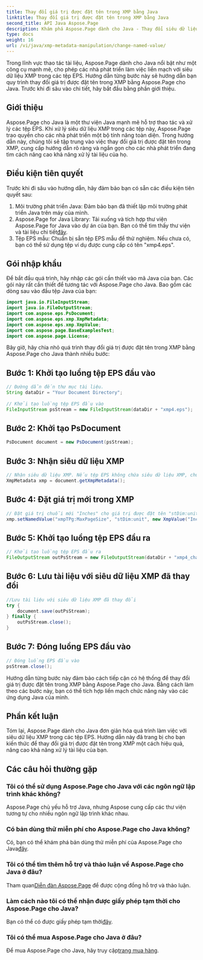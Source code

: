 ```yaml
---
title: Thay đổi giá trị được đặt tên trong XMP bằng Java
linktitle: Thay đổi giá trị được đặt tên trong XMP bằng Java
second_title: API Java Aspose.Page
description: Khám phá Aspose.Page dành cho Java - Thay đổi siêu dữ liệu XMP trong tệp EPS một cách dễ dàng bằng hướng dẫn từng bước của chúng tôi để xử lý tài liệu hợp lý.
type: docs
weight: 16
url: /vi/java/xmp-metadata-manipulation/change-named-value/
---
```

Trong lĩnh vực thao tác tài liệu, Aspose.Page dành cho Java nổi bật như một công cụ mạnh mẽ, cho phép các nhà phát triển làm việc liền mạch với siêu dữ liệu XMP trong các tệp EPS. Hướng dẫn từng bước này sẽ hướng dẫn bạn quy trình thay đổi giá trị được đặt tên trong XMP bằng Aspose.Page cho Java. Trước khi đi sâu vào chi tiết, hãy bắt đầu bằng phần giới thiệu.
## Giới thiệu
Aspose.Page cho Java là một thư viện Java mạnh mẽ hỗ trợ thao tác và xử lý các tệp EPS. Khi xử lý siêu dữ liệu XMP trong các tệp này, Aspose.Page trao quyền cho các nhà phát triển một bộ tính năng toàn diện. Trong hướng dẫn này, chúng tôi sẽ tập trung vào việc thay đổi giá trị được đặt tên trong XMP, cung cấp hướng dẫn rõ ràng và ngắn gọn cho các nhà phát triển đang tìm cách nâng cao khả năng xử lý tài liệu của họ.
## Điều kiện tiên quyết
Trước khi đi sâu vào hướng dẫn, hãy đảm bảo bạn có sẵn các điều kiện tiên quyết sau:
1. Môi trường phát triển Java: Đảm bảo bạn đã thiết lập môi trường phát triển Java trên máy của mình.
2.  Aspose.Page for Java Library: Tải xuống và tích hợp thư viện Aspose.Page for Java vào dự án của bạn. Bạn có thể tìm thấy thư viện và tài liệu chi tiết[đây](https://reference.aspose.com/page/java/).
3. Tệp EPS mẫu: Chuẩn bị sẵn tệp EPS mẫu để thử nghiệm. Nếu chưa có, bạn có thể sử dụng tệp ví dụ được cung cấp có tên "xmp4.eps".
## Gói nhập khẩu
Để bắt đầu quá trình, hãy nhập các gói cần thiết vào mã Java của bạn. Các gói này rất cần thiết để tương tác với Aspose.Page cho Java. Bao gồm các dòng sau vào đầu tệp Java của bạn:
```java
import java.io.FileInputStream;
import java.io.FileOutputStream;
import com.aspose.eps.PsDocument;
import com.aspose.eps.xmp.XmpMetadata;
import com.aspose.eps.xmp.XmpValue;
import com.aspose.page.BaseExamplesTest;
import com.aspose.page.License;
```
Bây giờ, hãy chia nhỏ quá trình thay đổi giá trị được đặt tên trong XMP bằng Aspose.Page cho Java thành nhiều bước:
## Bước 1: Khởi tạo luồng tệp EPS đầu vào
```java
// Đường dẫn đến thư mục tài liệu.
String dataDir = "Your Document Directory";
        
// Khởi tạo luồng tệp EPS đầu vào
FileInputStream psStream = new FileInputStream(dataDir + "xmp4.eps");
```
## Bước 2: Khởi tạo PsDocument
```java
PsDocument document = new PsDocument(psStream);
```
## Bước 3: Nhận siêu dữ liệu XMP
```java
// Nhận siêu dữ liệu XMP. Nếu tệp EPS không chứa siêu dữ liệu XMP, chúng tôi sẽ nhận được một tệp mới chứa đầy các giá trị từ nhận xét siêu dữ liệu PS (%%Creator, %%CreatDate, %%Title, v.v.)
XmpMetadata xmp = document.getXmpMetadata();
```
## Bước 4: Đặt giá trị mới trong XMP
```java
// Đặt giá trị chuỗi mới "Inches" cho giá trị được đặt tên "stDim:unit" của cấu trúc "xmpTPg:MaxPageSize"
xmp.setNamedValue("xmpTPg:MaxPageSize", "stDim:unit", new XmpValue("Inches"));
```
## Bước 5: Khởi tạo luồng tệp EPS đầu ra
```java
// Khởi tạo luồng tệp EPS đầu ra
FileOutputStream outPsStream = new FileOutputStream(dataDir + "xmp4_changed.eps");
```
## Bước 6: Lưu tài liệu với siêu dữ liệu XMP đã thay đổi
```java
//Lưu tài liệu với siêu dữ liệu XMP đã thay đổi
try {			
    document.save(outPsStream);
} finally {
    outPsStream.close();
}
```
## Bước 7: Đóng luồng EPS đầu vào
```java
// Đóng luồng EPS đầu vào
psStream.close();
```
Hướng dẫn từng bước này đảm bảo cách tiếp cận có hệ thống để thay đổi giá trị được đặt tên trong XMP bằng Aspose.Page cho Java. Bằng cách làm theo các bước này, bạn có thể tích hợp liền mạch chức năng này vào các ứng dụng Java của mình.
## Phần kết luận
Tóm lại, Aspose.Page dành cho Java đơn giản hóa quá trình làm việc với siêu dữ liệu XMP trong các tệp EPS. Hướng dẫn này đã trang bị cho bạn kiến thức để thay đổi giá trị được đặt tên trong XMP một cách hiệu quả, nâng cao khả năng xử lý tài liệu của bạn.
## Các câu hỏi thường gặp
### Tôi có thể sử dụng Aspose.Page cho Java với các ngôn ngữ lập trình khác không?
Aspose.Page chủ yếu hỗ trợ Java, nhưng Aspose cung cấp các thư viện tương tự cho nhiều ngôn ngữ lập trình khác nhau.
### Có bản dùng thử miễn phí cho Aspose.Page cho Java không?
 Có, bạn có thể khám phá bản dùng thử miễn phí của Aspose.Page cho Java[đây](https://releases.aspose.com/).
### Tôi có thể tìm thêm hỗ trợ và thảo luận về Aspose.Page cho Java ở đâu?
 Tham quan[Diễn đàn Aspose.Page](https://forum.aspose.com/c/page/39) để được cộng đồng hỗ trợ và thảo luận.
### Làm cách nào tôi có thể nhận được giấy phép tạm thời cho Aspose.Page cho Java?
 Bạn có thể có được giấy phép tạm thời[đây](https://purchase.aspose.com/temporary-license/).
### Tôi có thể mua Aspose.Page cho Java ở đâu?
 Để mua Aspose.Page cho Java, hãy truy cập[trang mua hàng](https://purchase.aspose.com/buy).